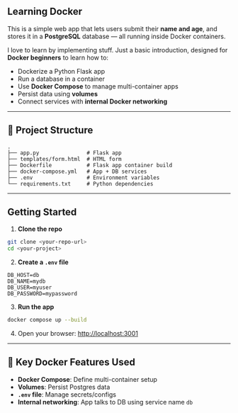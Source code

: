
## Learning Docker

This is a simple web app that lets users submit their **name and age**, and stores it in a **PostgreSQL** database — all running inside Docker containers.

I love to learn by implementing stuff. Just a basic introduction, designed for **Docker beginners** to learn how to:

* Dockerize a Python Flask app
* Run a database in a container
* Use **Docker Compose** to manage multi-container apps
* Persist data using **volumes**
* Connect services with **internal Docker networking**

---

## 📂 Project Structure

```
.
├── app.py               # Flask app
├── templates/form.html  # HTML form
├── Dockerfile           # Flask app container build
├── docker-compose.yml   # App + DB services
├── .env                 # Environment variables
└── requirements.txt     # Python dependencies
```

---

## Getting Started

1. **Clone the repo**

```bash
git clone <your-repo-url>
cd <your-project>
```

2. **Create a `.env` file**

```env
DB_HOST=db
DB_NAME=mydb
DB_USER=myuser
DB_PASSWORD=mypassword
```

3. **Run the app**

```bash
docker compose up --build
```

4. Open your browser: [http://localhost:3001](http://localhost:3001)

---

## 📌 Key Docker Features Used

* **Docker Compose**: Define multi-container setup
* **Volumes**: Persist Postgres data
* **`.env` file**: Manage secrets/configs
* **Internal networking**: App talks to DB using service name `db`

